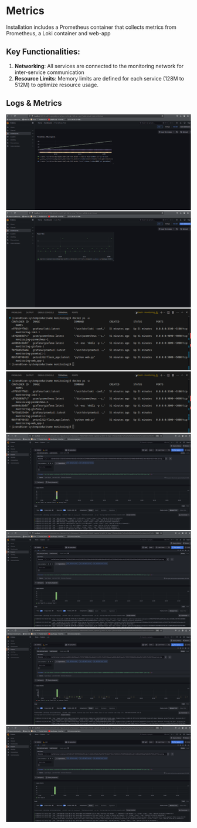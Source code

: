 # Metrics

Installation includes a Prometheus container that collects metrics from Prometheus, a Loki container and web-app

## Key Functionalities:
1. **Networking**:
All services are connected to the monitoring network for inter-service communication
2. **Resource Limits**:
Memory limits are defined for each service (128M to 512M) to optimize resource usage.

## Logs & Metrics
![alt text](image-3.png)
![alt text](image-4.png)
![alt text](image-5.png)
![alt text](image-6.png)
![alt text](image-7.png)
![alt text](image-8.png)
![alt text](image-9.png)
![alt text](image-10.png)

